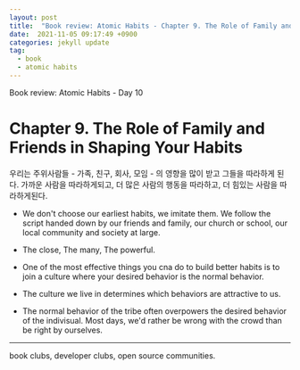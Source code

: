 ```yaml
---
layout: post
title:  "Book review: Atomic Habits - Chapter 9. The Role of Family and Friends in Shaping Your Habits"
date:  2021-11-05 09:17:49 +0900 
categories: jekyll update
tag:
  - book
  - atomic habits
---
```


Book review: Atomic Habits - Day 10

# Chapter 9. The Role of Family and Friends in Shaping Your Habits

우리는 주위사람들 - 가족, 친구, 회사, 모임 - 의 영향을 많이 받고 그들을 따라하게 된다. 가까운 사람을 따라하게되고, 더 많은 사람의 행동을 따라하고, 더 힘있는 사람을 따라하게된다.

* We don't choose our earliest habits, we imitate them. We follow the script handed down by our friends and family, our church or school, our local community and society at large.

* The close, The many, The powerful.

* One of the most effective things you cna do to build better habits is to join a culture where your desired behavior is the normal behavior.

* The culture we live in determines which behaviors are attractive to us.

* The normal behavior of the tribe often overpowers the desired behavior of the indivisual. Most days, we'd rather be wrong with the crowd than be right by ourselves.

----

book clubs, developer clubs, open source communities.
